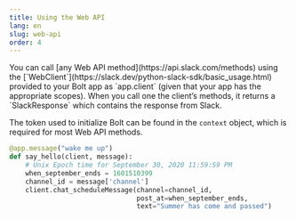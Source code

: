 ```yaml
---
title: Using the Web API
lang: en
slug: web-api
order: 4
---
```


<div class="section-content">
You can call [any Web API method](https://api.slack.com/methods) using the [`WebClient`](https://slack.dev/python-slack-sdk/basic_usage.html) provided to your Bolt app as `app.client` (given that your app has the appropriate scopes). When you call one the client’s methods, it returns a `SlackResponse` which contains the response from Slack.

The token used to initialize Bolt can be found in the `context` object, which is required for most Web API methods.

</div>

```python
@app.message("wake me up")
def say_hello(client, message):
    # Unix Epoch time for September 30, 2020 11:59:59 PM
    when_september_ends = 1601510399
    channel_id = message['channel']
    client.chat_scheduleMessage(channel=channel_id,
                                post_at=when_september_ends,
                                text="Summer has come and passed")
```
